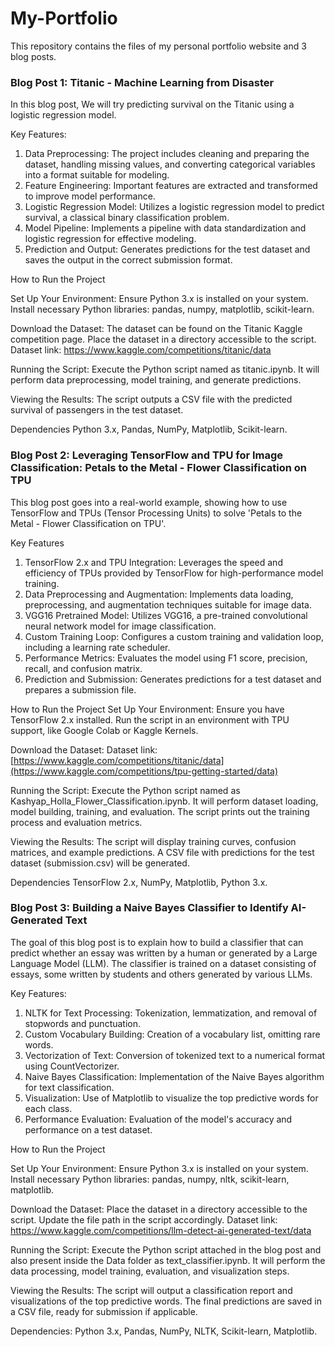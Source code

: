 # My-Portfolio
This repository contains the files of my personal portfolio website and 3 blog posts.

### Blog Post 1: Titanic - Machine Learning from Disaster

In this blog post, We will try predicting survival on the Titanic using a logistic regression model.

Key Features:
1) Data Preprocessing: The project includes cleaning and preparing the dataset, handling missing values, and converting categorical variables into a format suitable for modeling.
2) Feature Engineering: Important features are extracted and transformed to improve model performance.
3) Logistic Regression Model: Utilizes a logistic regression model to predict survival, a classical binary classification problem.
4) Model Pipeline: Implements a pipeline with data standardization and logistic regression for effective modeling.
5) Prediction and Output: Generates predictions for the test dataset and saves the output in the correct submission format.

How to Run the Project

Set Up Your Environment:
Ensure Python 3.x is installed on your system.
Install necessary Python libraries: pandas, numpy, matplotlib, scikit-learn.

Download the Dataset:
The dataset can be found on the Titanic Kaggle competition page.
Place the dataset in a directory accessible to the script.
Dataset link: https://www.kaggle.com/competitions/titanic/data

Running the Script:
Execute the Python script named as titanic.ipynb. It will perform data preprocessing, model training, and generate predictions.

Viewing the Results:
The script outputs a CSV file with the predicted survival of passengers in the test dataset.

Dependencies
Python 3.x,
Pandas,
NumPy,
Matplotlib,
Scikit-learn.

### Blog Post 2: Leveraging TensorFlow and TPU for Image Classification: Petals to the Metal - Flower Classification on TPU

This blog post goes into a real-world example, showing how to use TensorFlow and TPUs (Tensor Processing Units) to solve 'Petals to the Metal - Flower Classification on TPU'.

Key Features
1) TensorFlow 2.x and TPU Integration: Leverages the speed and efficiency of TPUs provided by TensorFlow for high-performance model training.
2) Data Preprocessing and Augmentation: Implements data loading, preprocessing, and augmentation techniques suitable for image data.
3) VGG16 Pretrained Model: Utilizes VGG16, a pre-trained convolutional neural network model for image classification.
4) Custom Training Loop: Configures a custom training and validation loop, including a learning rate scheduler.
5) Performance Metrics: Evaluates the model using F1 score, precision, recall, and confusion matrix.
6) Prediction and Submission: Generates predictions for a test dataset and prepares a submission file.

How to Run the Project
Set Up Your Environment:
Ensure you have TensorFlow 2.x installed.
Run the script in an environment with TPU support, like Google Colab or Kaggle Kernels.

Download the Dataset:
Dataset link: [https://www.kaggle.com/competitions/titanic/data](https://www.kaggle.com/competitions/tpu-getting-started/data)

Running the Script:
Execute the Python script named as Kashyap_Holla_Flower_Classification.ipynb. It will perform dataset loading, model building, training, and evaluation.
The script prints out the training process and evaluation metrics.

Viewing the Results:
The script will display training curves, confusion matrices, and example predictions.
A CSV file with predictions for the test dataset (submission.csv) will be generated.

Dependencies
TensorFlow 2.x,
NumPy,
Matplotlib,
Python 3.x.

### Blog Post 3: Building a Naive Bayes Classifier to Identify AI-Generated Text

The goal of this blog post is to explain how to build a classifier that can predict whether an essay was written by a human or generated by a Large Language Model (LLM). The classifier is trained on a dataset consisting of essays, some written by students and others generated by various LLMs.

Key Features:
1) NLTK for Text Processing: Tokenization, lemmatization, and removal of stopwords and punctuation.
2) Custom Vocabulary Building: Creation of a vocabulary list, omitting rare words.
3) Vectorization of Text: Conversion of tokenized text to a numerical format using CountVectorizer.
4) Naive Bayes Classification: Implementation of the Naive Bayes algorithm for text classification.
5) Visualization: Use of Matplotlib to visualize the top predictive words for each class.
6) Performance Evaluation: Evaluation of the model's accuracy and performance on a test dataset.

How to Run the Project

Set Up Your Environment:
Ensure Python 3.x is installed on your system.
Install necessary Python libraries: pandas, numpy, nltk, scikit-learn, matplotlib.

Download the Dataset:
Place the dataset in a directory accessible to the script. Update the file path in the script accordingly. Dataset link: https://www.kaggle.com/competitions/llm-detect-ai-generated-text/data

Running the Script:
Execute the Python script attached in the blog post and also present inside the Data folder as text_classifier.ipynb. It will perform the data processing, model training, evaluation, and visualization steps.

Viewing the Results:
The script will output a classification report and visualizations of the top predictive words.
The final predictions are saved in a CSV file, ready for submission if applicable.

Dependencies:
Python 3.x,
Pandas,
NumPy,
NLTK,
Scikit-learn,
Matplotlib.
